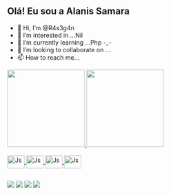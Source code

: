 ## Olá! Eu sou a Alanis Samara

- 👋 Hi, I’m @R4s3g4n
- 👀 I’m interested in ...Nil
- 🌱 I’m currently learning ...Php -_-
- 💞️ I’m looking to collaborate on ...
- 📫 How to reach me...

<div>
  <a href="https://github.com/alanisFoz">
  <img height="180em" src="https://github-readme-stats.vercel.app/api?username=alanisFoz&show_icons=true&theme=dracula&include_all_commits=true&count_private=true"/>
  <img height="180em" src="https://github-readme-stats.vercel.app/api/top-langs/?username=alanisFoz&layout=compact&langs_count=16&theme=dracula"/>
</div>
<div style="display: inline_block"><br>
  <img align="center" alt="Js" height="30" width="40" src='https://cdn.jsdelivr.net/gh/devicons/devicon/icons/css3/css3-original.svg'>
  <img align="center" alt="Js" height="30" width="40" src='https://cdn.jsdelivr.net/gh/devicons/devicon/icons/html5/html5-original.svg'>
  <img align="center" alt="Js" height="30" width="40" src='https://cdn.jsdelivr.net/gh/devicons/devicon/icons/javascript/javascript-original.svg'>
  <img align="center" alt="Js" height="30" width="40" src='https://cdn.jsdelivr.net/gh/devicons/devicon/icons/php/php-original.svg'>
</div>
  
  ##
  
<div>
  <a href="#" target="_blank"><img src="https://img.shields.io/badge/YouTube-FF0000?style=for-the-badge&logo=youtube&logoColor=white" target="_blank"></a>
  <a href="#" target="_blank"><img src="https://img.shields.io/badge/-Instagram-%23E4405F?style=for-the-badge&logo=instagram&logoColor=white" target="_blank"></a> 
  <a href = "#"><img src="https://img.shields.io/badge/Gmail-D14836?style=for-the-badge&logo=gmail&logoColor=white" target="_blank"></a>
  <a href="#" target="_blank"><img src="https://img.shields.io/badge/-LinkedIn-%230077B5?style=for-the-badge&logo=linkedin&logoColor=white" target="_blank"></a>   
</div>

<!-- ![Snake animation](https://github.com/wilfoz/wilfoz/blob/output/github-contribution-grid-snake.svg) -->
